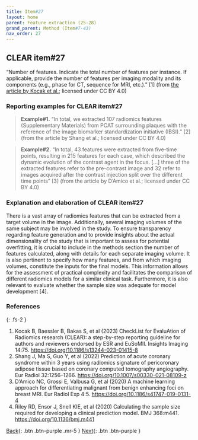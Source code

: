 ```yaml
---
title: Item#27
layout: home
parent: Feature extraction (25-28)
grand_parent: Method (Item#7-43)
nav_order: 27
---
```


## CLEAR item#27


“Number of features. Indicate the total number of features per instance. If applicable, provide the number of features per imaging modality and its components (e.g., phase for CT, sequence for MRI, etc.).”  [1] (from [the article by Kocak et al.](https://insightsimaging.springeropen.com/articles/10.1186/s13244-023-01415-8); licensed under CC BY 4.0)


### Reporting examples for CLEAR item#27

> **Example#1.** “In total, we extracted 107 radiomics features (Supplementary Materials) from PCAT surrounding plaques with the reference of the image biomarker standardization initiative (IBSI).” [2] (from the article by Shang et al.; licensed under CC BY 4.0)

> **Example#2.** “In total, 43 features were extracted from five-time points, resulting in 215 features for each case, which described the dynamic evolution of the contrast agent in the focus. […] three of the extracted features refer to the pre-contrast image and 32 refer to images acquired after the contrast injection split over the different time points” [3] (from the article by D’Amico et al.; licensed under CC BY 4.0)

### Explanation and elaboration of CLEAR item#27

There is a vast array of radiomics features that can be extracted from a target volume in the image. Additionally, several imaging volumes of the same subject may be involved in the study. To ensure transparency regarding feature generation and to provide insights about the actual dimensionality of the study that is important to assess for potential overfitting, it is crucial to include in the methods section the number of features calculated, along with details for each separate imaging volume. It is also pertinent to specify how many features, and from which imaging volumes, constitute the inputs for the final models. This information allows for the assessment of practical complexity and facilitates the comparison of different radiomics models for a similar clinical task. Furthermore, it is also relevant to evaluate whether the sample size was adequate for model development [4].

### References

{: .fs-2 }

1. 	Kocak B, Baessler B, Bakas S, et al (2023) CheckList for EvaluAtion of Radiomics research (CLEAR): a step-by-step reporting guideline for authors and reviewers endorsed by ESR and EuSoMII. Insights Imaging 14:75. https://doi.org/10.1186/s13244-023-01415-8
2. 	Shang J, Ma S, Guo Y, et al (2022) Prediction of acute coronary syndrome within 3 years using radiomics signature of pericoronary adipose tissue based on coronary computed tomography angiography. Eur Radiol 32:1256–1266. https://doi.org/10.1007/s00330-021-08109-z
3. 	D’Amico NC, Grossi E, Valbusa G, et al (2020) A machine learning approach for differentiating malignant from benign enhancing foci on breast MRI. Eur Radiol Exp 4:5. https://doi.org/10.1186/s41747-019-0131-4
4. 	Riley RD, Ensor J, Snell KIE, et al (2020) Calculating the sample size required for developing a clinical prediction model. BMJ 368:m441. https://doi.org/10.1136/bmj.m441

[Back](https://radiomic.github.io/CLEAR-E3/docs/Item2.html){: .btn .btn-purple .mr-5 }
[Next](https://radiomic.github.io/CLEAR-E3/docs/Item4.html){: .btn .btn-purple   }
